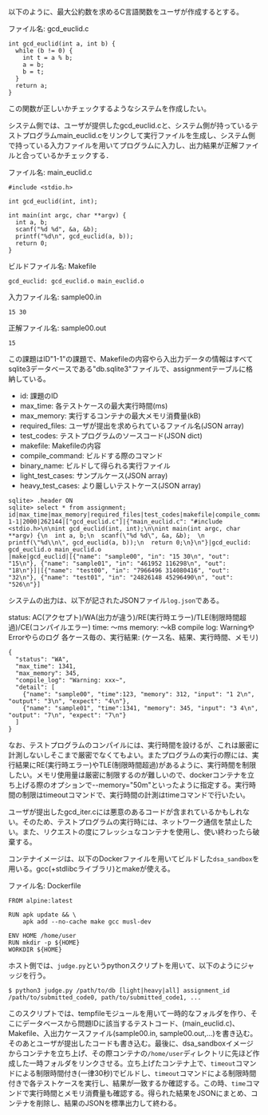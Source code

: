 以下のように、最大公約数を求めるC言語関数をユーザが作成するとする。

ファイル名: gcd_euclid.c
```
int gcd_euclid(int a, int b) {
  while (b != 0) {
    int t = a % b;
    a = b;
    b = t;
  }
  return a;
}

```


この関数が正しいかチェックするようなシステムを作成したい。

システム側では、ユーザが提供したgcd_euclid.cと、システム側が持っているテストプログラムmain_euclid.cをリンクして実行ファイルを生成し、システム側で持っている入力ファイルを用いてプログラムに入力し、出力結果が正解ファイルと合っているかチェックする．

ファイル名: main_euclid.c
```
#include <stdio.h>

int gcd_euclid(int, int);

int main(int argc, char **argv) {
  int a, b;
  scanf("%d %d", &a, &b);  
  printf("%d\n", gcd_euclid(a, b));
  return 0;
}

```

ビルドファイル名: Makefile
```
gcd_euclid: gcd_euclid.o main_euclid.o
```

入力ファイル名: sample00.in
```
15 30

```

正解ファイル名: sample00.out
```
15

```

この課題はID"1-1"の課題で、Makefileの内容やら入出力データの情報はすべてsqlite3データベースである"db.sqlite3"ファイルで、assignmentテーブルに格納している。

* id: 課題のID
* max_time: 各テストケースの最大実行時間(ms)
* max_memory: 実行するコンテナの最大メモリ消費量(kB)
* required_files: ユーザが提出を求められているファイル名(JSON array)
* test_codes: テストプログラムのソースコード(JSON dict)
* makefile: Makefileの内容
* compile_command: ビルドする際のコマンド
* binary_name: ビルドして得られる実行ファイル
* light_test_cases: サンプルケース(JSON array)
* heavy_test_cases: より厳しいテストケース(JSON array)

```
sqlite> .header ON
sqlite> select * from assignment;
id|max_time|max_memory|required_files|test_codes|makefile|compile_command|binary_name|light_test_cases|heavy_test_cases
1-1|2000|262144|["gcd_euclid.c"]|{"main_euclid.c": "#include <stdio.h>\n\nint gcd_euclid(int, int);\n\nint main(int argc, char **argv) {\n  int a, b;\n  scanf(\"%d %d\", &a, &b);  \n  printf(\"%d\\n\", gcd_euclid(a, b));\n  return 0;\n}\n"}|gcd_euclid: gcd_euclid.o main_euclid.o
|make|gcd_euclid|[{"name": "sample00", "in": "15 30\n", "out": "15\n"}, {"name": "sample01", "in": "461952 116298\n", "out": "18\n"}]|[{"name": "test00", "in": "7966496 314080416", "out": "32\n"}, {"name": "test01", "in": "24826148 45296490\n", "out": "526\n"}]

```

システムの出力は、以下が記されたJSONファイル`log.json`である。

status: AC(アクセプト)/WA(出力が違う)/RE(実行時エラー)/TLE(制限時間超過)/CE(コンパイルエラー)
time: ～ms
memory: ～kB
compile log: WarningやErrorやらのログ
各ケース毎の、実行結果: (ケース名、結果、実行時間、メモリ)

```
{
  "status": "WA",
  "max_time": 1341,
  "max_memory": 345,
  "compile_log": "Warning: xxx~",
  "detail": [
    {"name": "sample00", "time":123, "memory": 312, "input": "1 2\n", "output": "3\n", "expect": "4\n"},
    {"name": "sample01", "time":1341, "memory": 345, "input": "3 4\n", "output": "7\n", "expect": "7\n"}
  ]
}
```

なお、テストプログラムのコンパイルには、実行時間を設けるが、これは厳密に計測しないしそこまで厳密でなくてもよい。またプログラムの実行の際には、実行結果にRE(実行時エラー)やTLE(制限時間超過)があるように、実行時間を制限したい。メモリ使用量は厳密に制限するのが難しいので、dockerコンテナを立ち上げる際のオプションで--memory="50m"といったように指定する。実行時間の制限はtimeoutコマンドで、実行時間の計測はtimeコマンドで行いたい。

ユーザが提出したgcd_iter.cには悪意のあるコードが含まれているかもしれない。そのため、テストプログラムの実行時には、ネットワーク通信を禁止したい。また、リクエストの度にフレッシュなコンテナを使用し、使い終わったら破棄する。

コンテナイメージは、以下のDockerファイルを用いてビルドした`dsa_sandbox`を用いる。gcc(+stdlibcライブラリ)とmakeが使える。

ファイル名: Dockerfile
```
FROM alpine:latest

RUN apk update && \
    apk add --no-cache make gcc musl-dev

ENV HOME /home/user
RUN mkdir -p ${HOME}
WORKDIR ${HOME}

```

ホスト側では、`judge.py`というpythonスクリプトを用いて、以下のようにジャッジを行う。

```
$ python3 judge.py /path/to/db [light|heavy|all] assignment_id /path/to/submitted_code0, path/to/submitted_code1, ...
```

このスクリプトでは、tempfileモジュールを用いて一時的なフォルダを作り、そこにデータベースから問題IDに該当するテストコード、(main_euclid.c)、Makefile、入出力ケースファイル(sample00.in, sample00.out,...)を書き込む。そのあとユーザが提出したコードも書き込む。最後に、dsa_sandboxイメージからコンテナを立ち上げ、その際コンテナの`/home/user`ディレクトリに先ほど作成した一時フォルダをリンクさせる。立ち上げたコンテナ上で、`timeout`コマンドによる制限時間付き(一律30秒)でビルドし、`timeout`コマンドによる制限時間付きで各テストケースを実行し、結果が一致するか確認する。この時、`time`コマンドで実行時間とメモリ消費量も確認する。得られた結果をJSONにまとめ、コンテナを削除し、結果のJSONを標準出力して終わる。

